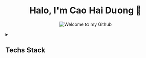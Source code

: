 <h1 align="center">Halo, I'm Cao Hai Duong 👋</h1>
<p align="center">
  <img src="https://readme-typing-svg.demolab.com?font=Fira+Code&size=23&pause=1000&color=F81C54&background=FFFFFF00&center=true&vCenter=true&width=670&height=70&lines=Welcome+to+my+Github+Profile;Web+Developer;Always learning new things" alt="Welcome to my Github">
</p>

<details>
	<summary><h2>Techs Stack</h2></summary>
		<h3>Programming and Markup Languages</h3>
   			<p>
   				<a src="">
				<image src="https://img.shields.io/badge/c++-%2300599C.svg?	style=flat&logo=c%2B%2B&logoColor=white"/>
				</a>
   				<a src="">
				<image src="https://img.shields.io/badge/html5-%23E34F26.	svg?style=flat&logo=html5&logoColor=white"/>
				</a>
   				<a src="">
				<image src="https://img.shields.io/badge/python-3670A0?	style=flat&logo=python&logoColor=ffdd54"/>
				</a>
   				<a src="">
				<image src="https://img.shields.io/badge/css3-%231572B6.	svg?style=flat&logo=css3&logoColor=white"/>
				</a>
			</p>
		<h3>Hosting/SaaS</h3>
			<p>
				<a src="">
					<image src="https://img.shields.io/badge/	vercel-%23000000.	svg?style=flat&logo=vercel&	logoColor=white"/>
				</a>
				<a src="">
					<image src="https://img.shields.io/badge/	react-%2320232a.svg?style=flat&logo=react&	logoColor=%2361DAFB"/>
				</a>
				<a src="">
					<image src="https://img.shields.io/badge/	yarn-%232C8EBB.svg?style=flat&logo=yarn&	logoColor=white"/>
				</a>
			</p>
		<h3>Design</h3>
			<p>
				<a src="">
					<image src="https://img.shields.io/badge/adobephotoshop-%2331A8FF.svg?style=flat&logo=adobephotoshop&logoColor=white"/>
				</a>
				<a src="">
					<image src="https://img.shields.io/badge/adobeillustrator-%23FF9A00.svg?style=flat&logo=adobeillustrator&logoColor=white"/>
				</a>
				<a src="">
					<image src="https://img.shields.io/badge/Adobe%20After%20Effects-9999FF.svg?style=flat&logo=Adobe%20After%20Effects&logoColor=white"/>
				</a>
			</p>
		<h3>Database</h3>
			<p>
				<a src="">
					<image src="https://img.shields.io/badge/mysql-%2300f.svg?style=flat&logo=mysql&logoColor=white"/>
				</a>
				<a src="">
					<image src="https://img.shields.io/badge/postgres-%23316192.svg?style=flat&logo=postgresql&logoColor=white"/>
				</a>
			</p>
		<h3>Other</h3>
			<p>
				<a src="">
					<image src="https://img.shields.io/badge/Linux-FCC624?style=flat&logo=linux&logoColor=black"/>
				</a>
				<a src="">
					<image src="https://img.shields.io/badge/Postman-FF6C37?style=flat&logo=postman&logoColor=white"/>
				</a>
			</p>

[![](https://visitcount.itsvg.in/api?id=haiduong004&icon=2&color=10)](https://visitcount.itsvg.in)

# Statistics
![](https://github-readme-stats.vercel.app/api?username=haiduong004&theme=dracula&hide_border=false&include_all_commits=true&count_private=false)
![](https://github-readme-streak-stats.herokuapp.com/?user=haiduong004&theme=dracula&hide_border=false)

# Tech:

<!-- ## MOST USED LANGUAGES-->
<!-- ![](https://github-readme-stats.vercel.app/api/top-langs/?username=haiduong004&theme=dracula&hide_border=false&include_all_commits=true&count_private=false&layout=compact)

## GitHub Trophies
![](https://github-profile-trophy.vercel.app/?username=haiduong004&theme=dracula&no-frame=false&no-bg=false&margin-w=4)

## Random Dev Quote
![](https://quotes-github-readme.vercel.app/api?type=horizontal&theme=tokyonight)

## Top Contributed Repo
![](https://github-contributor-stats.vercel.app/api?username=haiduong004&limit=5&theme=dracula&combine_all_yearly_contributions=true) -->
